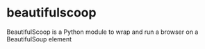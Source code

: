# beautifulscoop
BeautifulScoop is a Python module to wrap and run a browser on a BeautifulSoup element

